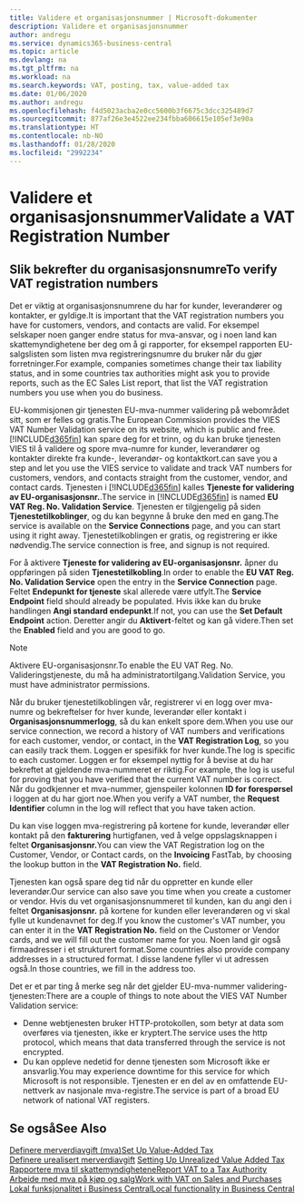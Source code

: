 ```yaml
---
title: Validere et organisasjonsnummer | Microsoft-dokumenter
description: Validere et organisasjonsnummer
author: andregu
ms.service: dynamics365-business-central
ms.topic: article
ms.devlang: na
ms.tgt_pltfrm: na
ms.workload: na
ms.search.keywords: VAT, posting, tax, value-added tax
ms.date: 01/06/2020
ms.author: andregu
ms.openlocfilehash: f4d5023acba2e0cc5600b3f6675c3dcc325489d7
ms.sourcegitcommit: 877af26e3e4522ee234fbba606615e105ef3e90a
ms.translationtype: HT
ms.contentlocale: nb-NO
ms.lasthandoff: 01/28/2020
ms.locfileid: "2992234"
---
```

# <a name="validate-a-vat-registration-number"></a><span data-ttu-id="e9a85-103">Validere et organisasjonsnummer</span><span class="sxs-lookup"><span data-stu-id="e9a85-103">Validate a VAT Registration Number</span></span>

## <a name="to-verify-vat-registration-numbers"></a><span data-ttu-id="e9a85-104">Slik bekrefter du organisasjonsnumre</span><span class="sxs-lookup"><span data-stu-id="e9a85-104">To verify VAT registration numbers</span></span>
<span data-ttu-id="e9a85-105">Det er viktig at organisasjonsnumrene du har for kunder, leverandører og kontakter, er gyldige.</span><span class="sxs-lookup"><span data-stu-id="e9a85-105">It is important that the VAT registration numbers you have for customers, vendors, and contacts are valid.</span></span> <span data-ttu-id="e9a85-106">For eksempel selskaper noen ganger endre status for mva-ansvar, og i noen land kan skattemyndighetene ber deg om å gi rapporter, for eksempel rapporten EU-salgslisten som listen mva registreringsnumre du bruker når du gjør forretninger.</span><span class="sxs-lookup"><span data-stu-id="e9a85-106">For example, companies sometimes change their tax liability status, and in some countries tax authorities might ask you to provide reports, such as the EC Sales List report, that list the VAT registration numbers you use when you do business.</span></span>

<span data-ttu-id="e9a85-107">EU-kommisjonen gir tjenesten EU-mva-nummer validering på webområdet sitt, som er felles og gratis.</span><span class="sxs-lookup"><span data-stu-id="e9a85-107">The European Commission provides the VIES VAT Number Validation service on its website, which is public and free.</span></span> [!INCLUDE[d365fin](includes/d365fin_md.md)] <span data-ttu-id="e9a85-108">kan spare deg for et trinn, og du kan bruke tjenesten VIES til å validere og spore mva-numre for kunder, leverandører og kontakter direkte fra kunde-, leverandør- og kontaktkort.</span><span class="sxs-lookup"><span data-stu-id="e9a85-108">can save you a step and let you use the VIES service to validate and track VAT numbers for customers, vendors, and contacts straight from the customer, vendor, and contact cards.</span></span> <span data-ttu-id="e9a85-109">Tjenesten i [!INCLUDE[d365fin](includes/d365fin_md.md)] kalles **Tjeneste for validering av EU-organisasjonsnr.**.</span><span class="sxs-lookup"><span data-stu-id="e9a85-109">The service in [!INCLUDE[d365fin](includes/d365fin_md.md)] is named **EU VAT Reg. No. Validation Service**.</span></span> <span data-ttu-id="e9a85-110">Tjenesten er tilgjengelig på siden **Tjenestetilkoblinger**, og du kan begynne å bruke den med en gang.</span><span class="sxs-lookup"><span data-stu-id="e9a85-110">The service is available on the **Service Connections** page, and you can start using it right away.</span></span> <span data-ttu-id="e9a85-111">Tjenestetilkoblingen er gratis, og registrering er ikke nødvendig.</span><span class="sxs-lookup"><span data-stu-id="e9a85-111">The service connection is free, and signup is not required.</span></span>

<span data-ttu-id="e9a85-112">For å aktivere **Tjeneste for validering av EU-organisasjonsnr.** åpner du oppføringen på siden **Tjenestetilkobling**.</span><span class="sxs-lookup"><span data-stu-id="e9a85-112">In order to enable the **EU VAT Reg. No. Validation Service** open the entry in the **Service Connection** page.</span></span> <span data-ttu-id="e9a85-113">Feltet **Endepunkt for tjeneste** skal allerede være utfylt.</span><span class="sxs-lookup"><span data-stu-id="e9a85-113">The **Service Endpoint** field should already be populated.</span></span> <span data-ttu-id="e9a85-114">Hvis ikke kan du bruke handlingen **Angi standard endepunkt**.</span><span class="sxs-lookup"><span data-stu-id="e9a85-114">If not, you can use the **Set Default Endpoint** action.</span></span> <span data-ttu-id="e9a85-115">Deretter angir du **Aktivert**-feltet og kan gå videre.</span><span class="sxs-lookup"><span data-stu-id="e9a85-115">Then set the **Enabled** field and you are good to go.</span></span>

> [!Note]
> <span data-ttu-id="e9a85-116">Aktivere EU-organisasjonsnr.</span><span class="sxs-lookup"><span data-stu-id="e9a85-116">To enable the EU VAT Reg. No.</span></span> <span data-ttu-id="e9a85-117">Valideringstjeneste, du må ha administratortilgang.</span><span class="sxs-lookup"><span data-stu-id="e9a85-117">Validation Service, you must have administrator permissions.</span></span>

<span data-ttu-id="e9a85-118">Når du bruker tjenestetilkoblingen vår, registrerer vi en logg over mva-numre og bekreftelser for hver kunde, leverandør eller kontakt i **Organisasjonsnummerlogg**, så du kan enkelt spore dem.</span><span class="sxs-lookup"><span data-stu-id="e9a85-118">When you use our service connection, we record a history of VAT numbers and verifications for each customer, vendor, or contact, in the **VAT Registration Log**, so you can easily track them.</span></span> <span data-ttu-id="e9a85-119">Loggen er spesifikk for hver kunde.</span><span class="sxs-lookup"><span data-stu-id="e9a85-119">The log is specific to each customer.</span></span> <span data-ttu-id="e9a85-120">Loggen er for eksempel nyttig for å bevise at du har bekreftet at gjeldende mva-nummeret er riktig.</span><span class="sxs-lookup"><span data-stu-id="e9a85-120">For example, the log is useful for proving that you have verified that the current VAT number is correct.</span></span> <span data-ttu-id="e9a85-121">Når du godkjenner et mva-nummer, gjenspeiler kolonnen **ID for forespørsel** i loggen at du har gjort noe.</span><span class="sxs-lookup"><span data-stu-id="e9a85-121">When you verify a VAT number, the **Request Identifier** column in the log will reflect that you have taken action.</span></span>

<span data-ttu-id="e9a85-122">Du kan vise loggen mva-registrering på kortene for kunde, leverandør eller kontakt på den **fakturering** hurtigfanen, ved å velge oppslagsknappen i feltet **Organisasjonsnr.**</span><span class="sxs-lookup"><span data-stu-id="e9a85-122">You can view the VAT Registration log on the Customer, Vendor, or Contact cards, on the **Invoicing** FastTab, by choosing the lookup button in the **VAT Registration No.** field.</span></span>  

<span data-ttu-id="e9a85-123">Tjenesten kan også spare deg tid når du oppretter en kunde eller leverandør.</span><span class="sxs-lookup"><span data-stu-id="e9a85-123">Our service can also save you time when you create a customer or vendor.</span></span> <span data-ttu-id="e9a85-124">Hvis du vet organisasjonsnummeret til kunden, kan du angi den i feltet **Organisasjonsnr.** på kortene for kunden eller leverandøren og vi skal fylle ut kundenavnet for deg.</span><span class="sxs-lookup"><span data-stu-id="e9a85-124">If you know the customer's VAT number, you can enter it in the **VAT Registration No.** field on the Customer or Vendor cards, and we will fill out the customer name for you.</span></span> <span data-ttu-id="e9a85-125">Noen land gir også firmaadresser i et strukturert format.</span><span class="sxs-lookup"><span data-stu-id="e9a85-125">Some countries also provide company addresses in a structured format.</span></span> <span data-ttu-id="e9a85-126">I disse landene fyller vi ut adressen også.</span><span class="sxs-lookup"><span data-stu-id="e9a85-126">In those countries, we fill in the address too.</span></span>  

<span data-ttu-id="e9a85-127">Det er et par ting å merke seg når det gjelder EU-mva-nummer validering-tjenesten:</span><span class="sxs-lookup"><span data-stu-id="e9a85-127">There are a couple of things to note about the VIES VAT Number Validation service:</span></span>

* <span data-ttu-id="e9a85-128">Denne webtjenesten bruker HTTP-protokollen, som betyr at data som overføres via tjenesten, ikke er kryptert.</span><span class="sxs-lookup"><span data-stu-id="e9a85-128">The service uses the http protocol, which means that data transferred through the service is not encrypted.</span></span>  
* <span data-ttu-id="e9a85-129">Du kan oppleve nedetid for denne tjenesten som Microsoft ikke er ansvarlig.</span><span class="sxs-lookup"><span data-stu-id="e9a85-129">You may experience downtime for this service for which Microsoft is not responsible.</span></span> <span data-ttu-id="e9a85-130">Tjenesten er en del av en omfattende EU-nettverk av nasjonale mva-registre.</span><span class="sxs-lookup"><span data-stu-id="e9a85-130">The service is part of a broad EU network of national VAT registers.</span></span>

## <a name="see-also"></a><span data-ttu-id="e9a85-131">Se også</span><span class="sxs-lookup"><span data-stu-id="e9a85-131">See Also</span></span>  
[<span data-ttu-id="e9a85-132">Definere merverdiavgift (mva)</span><span class="sxs-lookup"><span data-stu-id="e9a85-132">Set Up Value-Added Tax</span></span>](finance-setup-vat.md)  
<span data-ttu-id="e9a85-133">[Definere urealisert merverdiavgift](finance-setup-unrealized-vat.md)    </span><span class="sxs-lookup"><span data-stu-id="e9a85-133">[Setting Up Unrealized Value Added Tax](finance-setup-unrealized-vat.md)    </span></span>  
[<span data-ttu-id="e9a85-134">Rapportere mva til skattemyndighetene</span><span class="sxs-lookup"><span data-stu-id="e9a85-134">Report VAT to a Tax Authority</span></span>](finance-how-report-vat.md)  
[<span data-ttu-id="e9a85-135">Arbeide med mva på kjøp og salg</span><span class="sxs-lookup"><span data-stu-id="e9a85-135">Work with VAT on Sales and Purchases</span></span>](finance-work-with-vat.md)  
[<span data-ttu-id="e9a85-136">Lokal funksjonalitet i Business Central</span><span class="sxs-lookup"><span data-stu-id="e9a85-136">Local functionality in Business Central</span></span>](about-localization.md)

